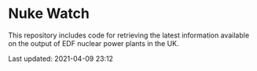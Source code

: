 # Nuke Watch

This repository includes code for retrieving the latest information available on the output of EDF nuclear power plants in the UK.

Last updated: 2021-04-09 23:12